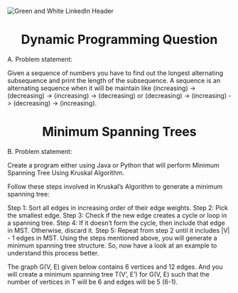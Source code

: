 ![Green and White  LinkedIn Header](https://github.com/user-attachments/assets/d97d34ea-5638-49b6-9d90-876931239c86)

<h1 align = "center"> Dynamic Programming Question </h1>

A. Problem statement:

Given a sequence of numbers you have to find out the longest alternating subsequence and print the length of the subsequence. A sequence is an alternating sequence when it will be maintain like (increasing) -> (decreasing) -> (increasing) -> (decreasing) or (decreasing) -> (increasing) -> (decreasing) -> (increasing).

<h1 align = "center"> Minimum Spanning Trees </h1>

B. Problem statement: 

Create a program either using Java or Python that will perform Minimum Spanning Tree Using Kruskal Algorithm.

Follow these steps involved in Kruskal’s Algorithm to generate a minimum spanning tree:

Step 1: Sort all edges in increasing order of their edge weights.
Step 2: Pick the smallest edge.
Step 3: Check if the new edge creates a cycle or loop in a spanning tree.
Step 4: If it doesn’t form the cycle, then include that edge in MST. Otherwise, discard it.
Step 5: Repeat from step 2 until it includes |V| - 1 edges in MST.
Using the steps mentioned above, you will generate a minimum spanning tree structure. So, now have a look at an example to understand this process better.

The graph G(V, E) given below contains 6 vertices and 12 edges. And you will create a minimum spanning tree T(V’, E’) for G(V, E) such that the number of vertices in T will be 6 and edges will be 5 (6-1).
